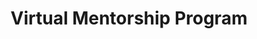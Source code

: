 ---
layout: mentorship
title: Virtual Mentorship Program
description: 
id: mentorship

image:
 path: /img/seo/x.jpg
 height: 630
 width: 1200
gif: false
twitter-seo:
 - "seo/x.jpg"
---